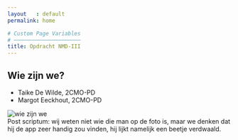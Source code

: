 ```yaml
---
layout   : default
permalink: home

# Custom Page Variables
# ─────────────────────
title: Opdracht NMD-III
---
```

## Wie zijn we?

 - Taike De Wilde, 2CMO-PD
 - Margot Eeckhout, 2CMO-PD

<img src="../../../afbeeldingen/wiezijnwe.jpg" class="img-fluid" alt="wie zijn we">

<div class="postscriptum">
Post scriptum: wij weten niet wie die man op de foto is, maar we denken dat hij de app zeer handig zou vinden, hij lijkt namelijk een beetje verdwaald.
</div>